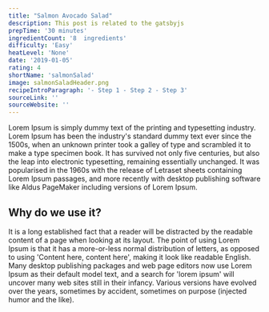 ```yaml
---
title: "Salmon Avocado Salad"
description: This post is related to the gatsbyjs
prepTime: '30 minutes'
ingredientCount: '8  ingredients'
difficulty: 'Easy'
heatLevel: 'None'
date: '2019-01-05'
rating: 4
shortName: 'salmonSalad'
image: salmonSaladHeader.png
recipeIntroParagraph: '- Step 1 - Step 2 - Step 3'
sourceLink: ''
sourceWebsite: ''
---
```

Lorem Ipsum is simply dummy text of the printing and typesetting industry.
Lorem Ipsum has been the industry's standard dummy text ever since the 1500s,
when an unknown printer took a galley of type and scrambled it to make a type
specimen book. It has survived not only five centuries, but also the leap into
electronic typesetting, remaining essentially unchanged. It was popularised in
the 1960s with the release of Letraset sheets containing Lorem Ipsum passages,
and more recently with desktop publishing software like Aldus PageMaker
including versions of Lorem Ipsum.
## Why do we use it?
It is a long established fact that a reader will be distracted by the
readable content of a page when looking at its layout. The point of using
Lorem Ipsum is that it has a more-or-less normal distribution of letters,
as opposed to using 'Content here, content here', making it look like readable
English. Many desktop publishing packages and web page editors now use Lorem Ipsum
as their default model text, and a search for 'lorem ipsum' will uncover many web
sites still in their infancy. Various versions have evolved over the years, sometimes
by accident, sometimes on purpose (injected humor and the like).